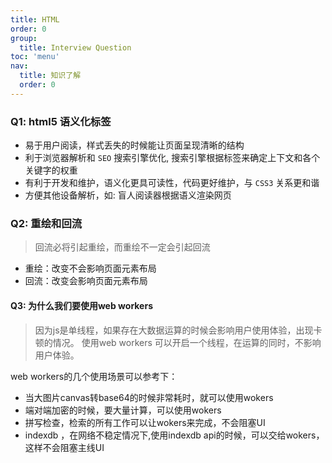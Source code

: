 ```yaml
---
title: HTML
order: 0
group:
  title: Interview Question
toc: 'menu'
nav:
  title: 知识了解
  order: 0
---
```


### Q1: html5 语义化标签

- 易于用户阅读，样式丢失的时候能让页面呈现清晰的结构
- 利于浏览器解析和 `SEO` 搜索引擎优化, 搜索引擎根据标签来确定上下文和各个关键字的权重
- 有利于开发和维护，语义化更具可读性，代码更好维护，与 `CSS3` 关系更和谐
- 方便其他设备解析，如: 盲人阅读器根据语义渲染网页

### Q2: 重绘和回流

> 回流必将引起重绘，而重绘不一定会引起回流

- 重绘：改变不会影响页面元素布局
- 回流：改变会影响页面元素布局

#### Q3: 为什么我们要使用web workers

> 因为js是单线程，如果存在大数据运算的时候会影响用户使用体验，出现卡顿的情况。
使用web workers 可以开启一个线程，在运算的同时，不影响用户体验。

web workers的几个使用场景可以参考下：

- 当大图片canvas转base64的时候非常耗时，就可以使用wokers
- 端对端加密的时候，要大量计算，可以使用wokers
- 拼写检查，检索的所有工作可以让wokers来完成，不会阻塞UI
- indexdb ，在网络不稳定情况下,使用indexdb api的时候，可以交给wokers，这样不会阻塞主线UI
